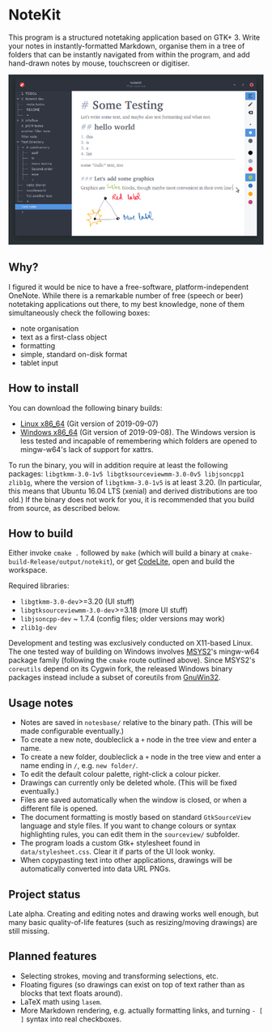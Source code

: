 # NoteKit
This program is a structured notetaking application based on GTK+ 3. Write your notes in instantly-formatted Markdown, organise them in a tree of folders that can be instantly navigated from within the program, and add hand-drawn notes by mouse, touchscreen or digitiser.

![Screenshot](/screenshots/notekit-example.png?raw=true)
## Why?
I figured it would be nice to have a free-software, platform-independent OneNote. While there is a remarkable number of free (speech or beer) notetaking applications out there, to my best knowledge, none of them simultaneously check the following boxes:

* note organisation
* text as a first-class object
* formatting
* simple, standard on-disk format
* tablet input

## How to install

You can download the following binary builds:

* [Linux x86_64](http://twilightro.kafuka.org/%7Eblackhole89/files/notekit-20190907.tar.gz) (Git version of 2019-09-07)
* [Windows x86_64](http://twilightro.kafuka.org/%7Eblackhole89/files/notekit-20190908.zip) (Git version of 2019-09-08). The Windows version is less tested and incapable of remembering which folders are opened to mingw-w64's lack of support for xattrs.

To run the binary, you will in addition require at least the following packages: `libgtkmm-3.0-1v5 libgtksourceviewmm-3.0-0v5 libjsoncpp1 zlib1g`, where the version of `libgtkmm-3.0-1v5` is at least 3.20. (In particular, this means that Ubuntu 16.04 LTS (xenial) and derived distributions are too old.) If the binary does not work for you, it is recommended that you build from source, as described below.

## How to build
Either invoke `cmake .` followed by `make` (which will build a binary at `cmake-build-Release/output/notekit`), or get [CodeLite](https://codelite.org/), open and build the workspace.

Required libraries:

* `libgtkmm-3.0-dev`>=3.20 (UI stuff)
* `libgtksourceviewmm-3.0-dev`>=3.18 (more UI stuff)
* `libjsoncpp-dev` ~ 1.7.4 (config files; older versions may work)
* `zlib1g-dev`

Development and testing was exclusively conducted on X11-based Linux. The one tested way of building on Windows involves [MSYS2](https://www.msys2.org/)'s mingw-w64 package family (following the `cmake` route outlined above). Since MSYS2's `coreutils` depend on its Cygwin fork, the released Windows binary packages instead include a subset of coreutils from [GnuWin32](http://gnuwin32.sourceforge.net/).

## Usage notes
* Notes are saved in `notesbase/` relative to the binary path. (This will be made configurable eventually.)
* To create a new note, doubleclick a `+` node in the tree view and enter a name.
* To create a new folder, doubleclick a `+` node in the tree view and enter a name ending in `/`, e.g. `new folder/`.
* To edit the default colour palette, right-click a colour picker.
* Drawings can currently only be deleted whole. (This will be fixed eventually.)
* Files are saved automatically when the window is closed, or when a different file is opened.
* The document formatting is mostly based on standard `GtkSourceView` language and style files. If you want to change colours or syntax highlighting rules, you can edit them in the `sourceview/` subfolder.
* The program loads a custom Gtk+ stylesheet found in `data/stylesheet.css`. Clear it if parts of the UI look wonky.
* When copypasting text into other applications, drawings will be automatically converted into data URL PNGs.

## Project status
Late alpha. Creating and editing notes and drawing works well enough, but many basic quality-of-life features (such as resizing/moving drawings) are still missing.

## Planned features
* Selecting strokes, moving and transforming selections, etc.
* Floating figures (so drawings can exist on top of text rather than as blocks that text floats around).
* LaTeX math using `lasem`.
* More Markdown rendering, e.g. actually formatting links, and turning `- [ ]` syntax into real checkboxes.
